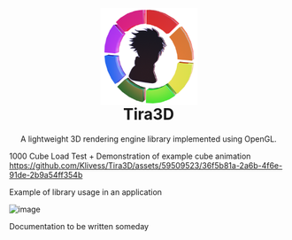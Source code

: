 <p align="center" style="margin-bottom: 0px !important;">
  <img width="175" src="https://github.com/Klivess/Tira3D/blob/master/readmeAssets/TiraLogo.png" alt="Tira3D logo" align="center">
</p>
<h1 align="center" style="margin-top: 0px;">Tira3D</h1>
<p align="center" >A lightweight 3D rendering engine library implemented using OpenGL.</p>

1000 Cube Load Test + Demonstration of example cube animation
https://github.com/Klivess/Tira3D/assets/59509523/36f5b81a-2a6b-4f6e-91de-2b9a54ff354b

Example of library usage in an application

![image](https://github.com/user-attachments/assets/b51d1f7c-b90b-4f1c-8c7e-ecb34d1e0a5b)


Documentation to be written someday
